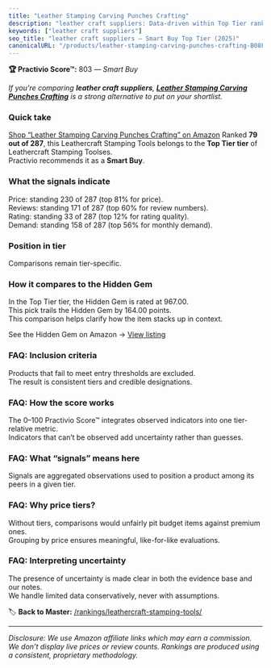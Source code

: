 ```yaml
---
title: "Leather Stamping Carving Punches Crafting"
description: "leather craft suppliers: Data-driven within Top Tier ranking using the Practivio Score™. Positioned by quality, value, demand, findability, momentum."
keywords: ["leather craft suppliers"]
seo_title: "leather craft suppliers — Smart Buy Top Tier (2025)"
canonicalURL: "/products/leather-stamping-carving-punches-crafting-B08F3QKPZD/"
---
```


**🏆 Practivio Score™:** 803 — _Smart Buy_


*If you're comparing **leather craft suppliers**, **[Leather Stamping Carving Punches Crafting](https://www.amazon.com/dp/B08F3QKPZD?tag=practivio-20)** is a strong alternative to put on your shortlist.*
### Quick take
[Shop “Leather Stamping Carving Punches Crafting” on Amazon](https://www.amazon.com/dp/B08F3QKPZD?tag=practivio-20)
Ranked **79 out of 287**, this Leathercraft Stamping Tools belongs to the **Top Tier tier** of Leathercraft Stamping Toolses.  
Practivio recommends it as a **Smart Buy**.

### What the signals indicate
Price: standing 230 of 287 (top 81% for price).  
Reviews: standing 171 of 287 (top 60% for review numbers).  
Rating: standing 33 of 287 (top 12% for rating quality).  
Demand: standing 158 of 287 (top 56% for monthly demand).

### Position in tier
Comparisons remain tier-specific.

### How it compares to the Hidden Gem
In the Top Tier tier, the Hidden Gem is rated at 967.00.  
This pick trails the Hidden Gem by 164.00 points.  
This comparison helps clarify how the item stacks up in context.  

See the Hidden Gem on Amazon → [View listing](https://www.amazon.com/dp/B07TP844VN?tag=practivio-20)

### FAQ: Inclusion criteria
Products that fail to meet entry thresholds are excluded.  
The result is consistent tiers and credible designations.

### FAQ: How the score works
The 0–100 Practivio Score™ integrates observed indicators into one tier-relative metric.  
Indicators that can’t be observed add uncertainty rather than guesses.

### FAQ: What “signals” means here
Signals are aggregated observations used to position a product among its peers in a given tier.

### FAQ: Why price tiers?
Without tiers, comparisons would unfairly pit budget items against premium ones.  
Grouping by price ensures meaningful, like-for-like evaluations.

### FAQ: Interpreting uncertainty
The presence of uncertainty is made clear in both the evidence base and our notes.  
We handle limited data conservatively, never with assumptions.


🏷️ **Back to Master:** [/rankings/leathercraft-stamping-tools/](/rankings/leathercraft-stamping-tools/)

---
_Disclosure: We use Amazon affiliate links which may earn a commission. We don’t display live prices or review counts. Rankings are produced using a consistent, proprietary methodology._
